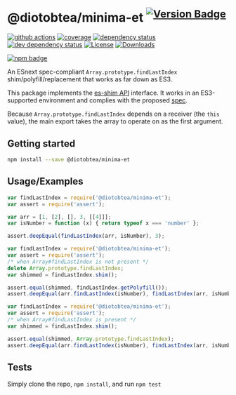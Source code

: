# @diotobtea/minima-et <sup>[![Version Badge][npm-version-svg]][package-url]</sup>

[![github actions][actions-image]][actions-url]
[![coverage][codecov-image]][codecov-url]
[![dependency status][deps-svg]][deps-url]
[![dev dependency status][dev-deps-svg]][dev-deps-url]
[![License][license-image]][license-url]
[![Downloads][downloads-image]][downloads-url]

[![npm badge][npm-badge-png]][package-url]

An ESnext spec-compliant `Array.prototype.findLastIndex` shim/polyfill/replacement that works as far down as ES3.

This package implements the [es-shim API](https://github.com/es-shims/api) interface. It works in an ES3-supported environment and complies with the proposed [spec](https://tc39.es/proposal-array-find-from-last).

Because `Array.prototype.findLastIndex` depends on a receiver (the `this` value), the main export takes the array to operate on as the first argument.

## Getting started

```sh
npm install --save @diotobtea/minima-et
```

## Usage/Examples

```js
var findLastIndex = require('@diotobtea/minima-et');
var assert = require('assert');

var arr = [1, [2], [], 3, [[4]]];
var isNumber = function (x) { return typeof x === 'number' };

assert.deepEqual(findLastIndex(arr, isNumber), 3);
```

```js
var findLastIndex = require('@diotobtea/minima-et');
var assert = require('assert');
/* when Array#findLastIndex is not present */
delete Array.prototype.findLastIndex;
var shimmed = findLastIndex.shim();

assert.equal(shimmed, findLastIndex.getPolyfill());
assert.deepEqual(arr.findLastIndex(isNumber), findLastIndex(arr, isNumber));
```

```js
var findLastIndex = require('@diotobtea/minima-et');
var assert = require('assert');
/* when Array#findLastIndex is present */
var shimmed = findLastIndex.shim();

assert.equal(shimmed, Array.prototype.findLastIndex);
assert.deepEqual(arr.findLastIndex(isNumber), findLastIndex(arr, isNumber));
```

## Tests
Simply clone the repo, `npm install`, and run `npm test`

[package-url]: https://npmjs.org/package/@diotobtea/minima-et
[npm-version-svg]: https://versionbadg.es/diotobtea/minima-et.svg
[deps-svg]: https://david-dm.org/diotobtea/minima-et.svg
[deps-url]: https://david-dm.org/diotobtea/minima-et
[dev-deps-svg]: https://david-dm.org/diotobtea/minima-et/dev-status.svg
[dev-deps-url]: https://david-dm.org/diotobtea/minima-et#info=devDependencies
[npm-badge-png]: https://nodei.co/npm/@diotobtea/minima-et.png?downloads=true&stars=true
[license-image]: https://img.shields.io/npm/l/@diotobtea/minima-et.svg
[license-url]: LICENSE
[downloads-image]: https://img.shields.io/npm/dm/@diotobtea/minima-et.svg
[downloads-url]: https://npm-stat.com/charts.html?package=@diotobtea/minima-et
[codecov-image]: https://codecov.io/gh/diotobtea/minima-et/branch/main/graphs/badge.svg
[codecov-url]: https://app.codecov.io/gh/diotobtea/minima-et/
[actions-image]: https://img.shields.io/endpoint?url=https://github-actions-badge-u3jn4tfpocch.runkit.sh/diotobtea/minima-et
[actions-url]: https://github.com/diotobtea/minima-et
